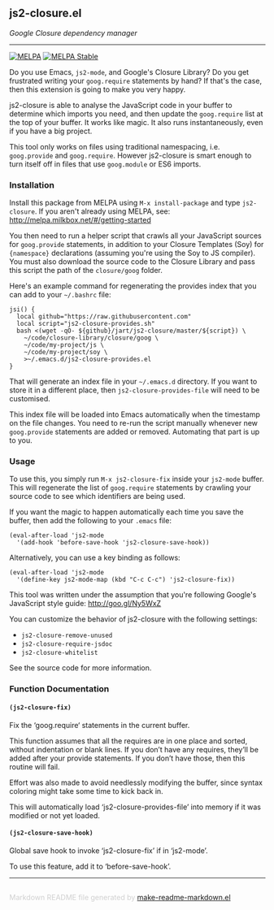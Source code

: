 ## js2-closure.el
*Google Closure dependency manager*

---
[![MELPA](http://melpa.org/packages/js2-closure-badge.svg)](http://melpa.org/#/js2-closure)
[![MELPA Stable](http://stable.melpa.org/packages/js2-closure-badge.svg)](http://stable.melpa.org/#/js2-closure)

Do you use Emacs, `js2-mode`, and Google's Closure Library?  Do you get
frustrated writing your `goog.require` statements by hand?  If that's the
case, then this extension is going to make you very happy.

js2-closure is able to analyse the JavaScript code in your buffer to
determine which imports you need, and then update the `goog.require` list at
the top of your buffer.  It works like magic.  It also runs instantaneously,
even if you have a big project.

This tool only works on files using traditional namespacing,
i.e. `goog.provide` and `goog.require`. However js2-closure is smart enough
to turn itself off in files that use `goog.module` or ES6 imports.

### Installation


Install this package from MELPA using `M-x install-package` and type
`js2-closure`.  If you aren't already using MELPA, see:
http://melpa.milkbox.net/#/getting-started

You then need to run a helper script that crawls all your JavaScript sources
for `goog.provide` statements, in addition to your Closure Templates (Soy)
for `{namespace}` declarations (assuming you're using the Soy to JS
compiler).  You must also download the source code to the Closure Library
and pass this script the path of the `closure/goog` folder.

Here's an example command for regenerating the provides index that you can
add to your `~/.bashrc` file:

    jsi() {
      local github="https://raw.githubusercontent.com"
      local script="js2-closure-provides.sh"
      bash <(wget -qO- ${github}/jart/js2-closure/master/${script}) \
        ~/code/closure-library/closure/goog \
        ~/code/my-project/js \
        ~/code/my-project/soy \
        >~/.emacs.d/js2-closure-provides.el
    }

That will generate an index file in your `~/.emacs.d` directory.  If you
want to store it in a different place, then `js2-closure-provides-file` will
need to be customised.

This index file will be loaded into Emacs automatically when the timestamp
on the file changes.  You need to re-run the script manually whenever new
`goog.provide` statements are added or removed.  Automating that part is up
to you.

### Usage


To use this, you simply run `M-x js2-closure-fix` inside your `js2-mode`
buffer.  This will regenerate the list of `goog.require` statements by
crawling your source code to see which identifiers are being used.

If you want the magic to happen automatically each time you save the buffer,
then add the following to your `.emacs` file:

    (eval-after-load 'js2-mode
      '(add-hook 'before-save-hook 'js2-closure-save-hook))

Alternatively, you can use a key binding as follows:

    (eval-after-load 'js2-mode
      '(define-key js2-mode-map (kbd "C-c C-c") 'js2-closure-fix))

This tool was written under the assumption that you're following Google's
JavaScript style guide: http://goo.gl/Ny5WxZ

You can customize the behavior of js2-closure with the following settings:

- `js2-closure-remove-unused`
- `js2-closure-require-jsdoc`
- `js2-closure-whitelist`

See the source code for more information.

### Function Documentation


#### `(js2-closure-fix)`

Fix the ‘goog.require‘ statements in the current buffer.

This function assumes that all the requires are in one place and
sorted, without indentation or blank lines.  If you don’t have
any requires, they’ll be added after your provide statements.  If
you don’t have those, then this routine will fail.

Effort was also made to avoid needlessly modifying the buffer,
since syntax coloring might take some time to kick back in.

This will automatically load ‘js2-closure-provides-file’ into
memory if it was modified or not yet loaded.

#### `(js2-closure-save-hook)`

Global save hook to invoke ‘js2-closure-fix’ if in ‘js2-mode’.

To use this feature, add it to ‘before-save-hook’.

-----
<div style="padding-top:15px;color: #d0d0d0;">
Markdown README file generated by
<a href="https://github.com/mgalgs/make-readme-markdown">make-readme-markdown.el</a>
</div>
